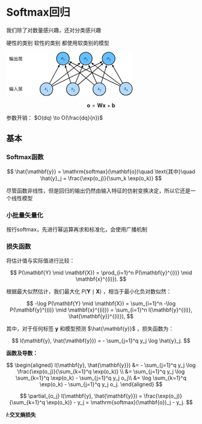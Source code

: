 # Softmax回归

我们除了对数量感兴趣，还对分类感兴趣

硬性的类别 软性的类别 都使用软类别的模型

![image-20250803181450237](Images/image-20250803181450237.png)

$$
\mathbf{o} = \mathbf{W} \mathbf{x} + \mathbf{b}
$$

参数开销：
$O(dq) \to O(\frac{dq}{n})$

## 基本

### Softmax函数

$$
\hat{\mathbf{y}} = \mathrm{softmax}(\mathbf{o})\quad \text{其中}\quad \hat{y}_j = \frac{\exp(o_j)}{\sum_k \exp(o_k)}
$$

尽管函数非线性，但是回归的输出仍然由输入特征的仿射变换决定，所以它还是一个线性模型

### 小批量矢量化

按行softmax，先进行幂运算再求和标准化，会使用广播机制

### 损失函数

将估计值与实际值进行比较：

$$
P(\mathbf{Y} \mid \mathbf{X}) = \prod_{i=1}^n P(\mathbf{y}^{(i)} \mid \mathbf{x}^{(i)}).
$$

根据最大似然估计，我们最大化
$P(\mathbf{Y} \mid \mathbf{X})$
，相当于最小化负对数似然：


$$
-\log P(\mathbf{Y} \mid \mathbf{X}) = \sum_{i=1}^n -\log P(\mathbf{y}^{(i)} \mid \mathbf{x}^{(i)})
= \sum_{i=1}^n l(\mathbf{y}^{(i)}, \hat{\mathbf{y}}^{(i)}),
$$


其中，对于任何标签
$\mathbf{y}$
和模型预测
$\hat{\mathbf{y}}$
，损失函数为：

$$
l(\mathbf{y}, \hat{\mathbf{y}}) = - \sum_{j=1}^q y_j \log \hat{y}_j.
$$

**函数及导数：**

$$
\begin{aligned}
l(\mathbf{y}, \hat{\mathbf{y}}) &=  - \sum_{j=1}^q y_j \log \frac{\exp(o_j)}{\sum_{k=1}^q \exp(o_k)} \\
&= \sum_{j=1}^q y_j \log \sum_{k=1}^q \exp(o_k) - \sum_{j=1}^q y_j o_j\\
&= \log \sum_{k=1}^q \exp(o_k) - \sum_{j=1}^q y_j o_j.
\end{aligned}
$$

$$
\partial_{o_j} l(\mathbf{y}, \hat{\mathbf{y}}) = \frac{\exp(o_j)}{\sum_{k=1}^q \exp(o_k)} - y_j = \mathrm{softmax}(\mathbf{o})_j - y_j.
$$


**$l$:交叉熵损失**

